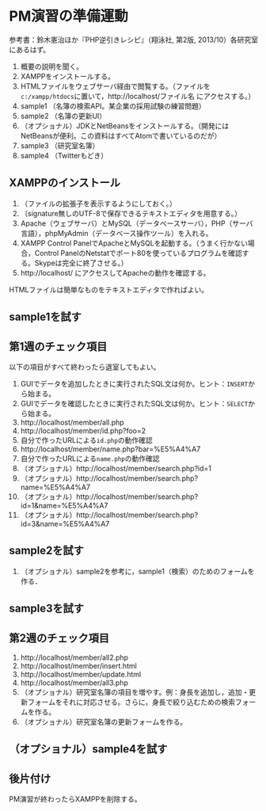# PM演習の準備運動

参考書：鈴木憲治ほか『PHP逆引きレシピ』（翔泳社, 第2版, 2013/10）各研究室にあるはず。

1. 概要の説明を聞く。
1. XAMPPをインストールする。
1. HTMLファイルをウェブサーバ経由で閲覧する。（ファイルを`c:/xampp/htdocs`に置いて，http://localhost/ファイル名 にアクセスする。）
1. sample1 （名簿の検索API。某企業の採用試験の練習問題）
1. sample2 （名簿の更新UI）
1. （オプショナル）JDKとNetBeansをインストールする。（開発にはNetBeansが便利。この資料はすべてAtomで書いているのだが）
1. sample3 （研究室名簿）
1. sample4 （Twitterもどき）

## XAMPPのインストール

1. （ファイルの拡張子を表示するようにしておく。）
1. （signature無しのUTF-8で保存できるテキストエディタを用意する。）
1. Apache（ウェブサーバ）とMySQL（データベースサーバ），PHP（サーバ言語），phpMyAdmin（データベース操作ツール）を入れる。
1. XAMPP Control PanelでApacheとMySQLを起動する。（うまく行かない場合，Control PanelのNetstatでポート80を使っているプログラムを確認する。Skypeは完全に終了させる。）
1. http://localhost/ にアクセスしてApacheの動作を確認する。

HTMLファイルは簡単なものをテキストエディタで作ればよい。

## sample1を試す

## 第1週のチェック項目

以下の項目がすべて終わったら退室してもよい。

1. GUIでデータを追加したときに実行されたSQL文は何か。ヒント：`INSERT`から始まる。
1. GUIでデータを確認したときに実行されたSQL文は何か。ヒント：`SELECT`から始まる。
1. http://localhost/member/all.php
1. http://localhost/member/id.php?foo=2
1. 自分で作ったURLによる`id.php`の動作確認
1. http://localhost/member/name.php?bar=%E5%A4%A7
1. 自分で作ったURLによる`name.php`の動作確認
1. （オプショナル）http://localhost/member/search.php?id=1
1. （オプショナル）http://localhost/member/search.php?name=%E5%A4%A7
1. （オプショナル）http://localhost/member/search.php?id=1&name=%E5%A4%A7
1. （オプショナル）http://localhost/member/search.php?id=3&name=%E5%A4%A7

## sample2を試す

1. （オプショナル）sample2を参考に，sample1（検索）のためのフォームを作る．

## sample3を試す

## 第2週のチェック項目

1. http://localhost/member/all2.php
1. http://localhost/member/insert.html
1. http://localhost/member/update.html
1. http://localhost/member/all3.php
1. （オプショナル）研究室名簿の項目を増やす。例：身長を追加し，追加・更新フォームをそれに対応させる。さらに，身長で絞り込むための検索フォームを作る。
1. （オプショナル）研究室名簿の更新フォームを作る。

## （オプショナル）sample4を試す

## 後片付け

PM演習が終わったらXAMPPを削除する。
